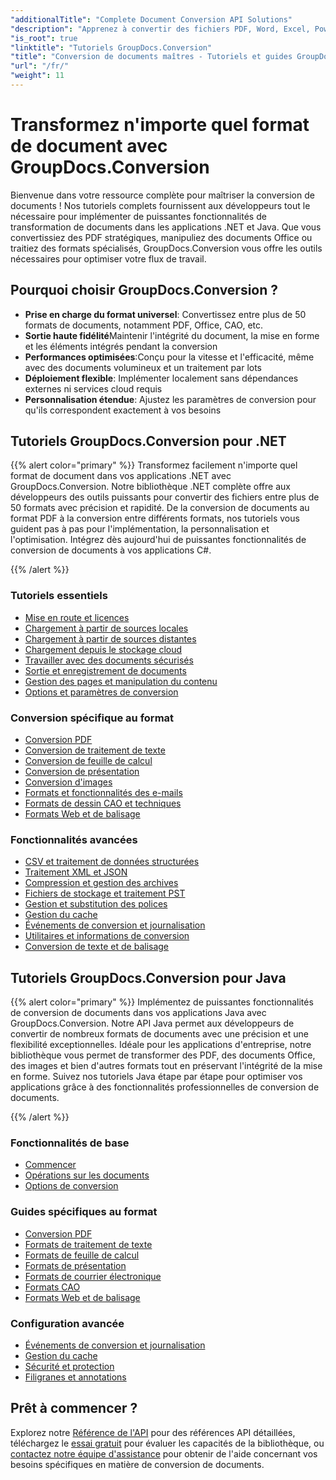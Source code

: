 ```yaml
---
"additionalTitle": "Complete Document Conversion API Solutions"
"description": "Apprenez à convertir des fichiers PDF, Word, Excel, PowerPoint et plus de 50 formats grâce à nos tutoriels pas à pas. Convertissez vos documents en toute simplicité dans vos applications."
"is_root": true
"linktitle": "Tutoriels GroupDocs.Conversion"
"title": "Conversion de documents maîtres - Tutoriels et guides GroupDocs.Conversion"
"url": "/fr/"
"weight": 11
---
```


# Transformez n'importe quel format de document avec GroupDocs.Conversion

Bienvenue dans votre ressource complète pour maîtriser la conversion de documents ! Nos tutoriels complets fournissent aux développeurs tout le nécessaire pour implémenter de puissantes fonctionnalités de transformation de documents dans les applications .NET et Java. Que vous convertissiez des PDF stratégiques, manipuliez des documents Office ou traitiez des formats spécialisés, GroupDocs.Conversion vous offre les outils nécessaires pour optimiser votre flux de travail.

## Pourquoi choisir GroupDocs.Conversion ?

- **Prise en charge du format universel**: Convertissez entre plus de 50 formats de documents, notamment PDF, Office, CAO, etc.
- **Sortie haute fidélité**Maintenir l'intégrité du document, la mise en forme et les éléments intégrés pendant la conversion
- **Performances optimisées**:Conçu pour la vitesse et l'efficacité, même avec des documents volumineux et un traitement par lots
- **Déploiement flexible**: Implémenter localement sans dépendances externes ni services cloud requis
- **Personnalisation étendue**: Ajustez les paramètres de conversion pour qu'ils correspondent exactement à vos besoins

## Tutoriels GroupDocs.Conversion pour .NET

{{% alert color="primary" %}}
Transformez facilement n'importe quel format de document dans vos applications .NET avec GroupDocs.Conversion. Notre bibliothèque .NET complète offre aux développeurs des outils puissants pour convertir des fichiers entre plus de 50 formats avec précision et rapidité. De la conversion de documents au format PDF à la conversion entre différents formats, nos tutoriels vous guident pas à pas pour l'implémentation, la personnalisation et l'optimisation. Intégrez dès aujourd'hui de puissantes fonctionnalités de conversion de documents à vos applications C#.

{{% /alert %}}

### Tutoriels essentiels

- [Mise en route et licences](./net/getting-started-licensing/)
- [Chargement à partir de sources locales](./net/loading-from-local-sources/)
- [Chargement à partir de sources distantes](./net/loading-from-remote-sources/)
- [Chargement depuis le stockage cloud](./net/loading-from-cloud-storage/)
- [Travailler avec des documents sécurisés](./net/working-with-secure-documents/)
- [Sortie et enregistrement de documents](./net/document-output-saving/)
- [Gestion des pages et manipulation du contenu](./net/page-management-content-manipulation/)
- [Options et paramètres de conversion](./net/conversion-options-settings/)

### Conversion spécifique au format

- [Conversion PDF](./net/pdf-conversion/)
- [Conversion de traitement de texte](./net/word-processing-conversion/)
- [Conversion de feuille de calcul](./net/spreadsheet-conversion/)
- [Conversion de présentation](./net/presentation-conversion/)
- [Conversion d'images](./net/image-conversion/)
- [Formats et fonctionnalités des e-mails](./net/email-formats-features/)
- [Formats de dessin CAO et techniques](./net/cad-technical-drawing-formats/)
- [Formats Web et de balisage](./net/web-markup-formats/)

### Fonctionnalités avancées

- [CSV et traitement de données structurées](./net/csv-structured-data-processing/)
- [Traitement XML et JSON](./net/xml-json-processing/)
- [Compression et gestion des archives](./net/compression-archive-handling/)
- [Fichiers de stockage et traitement PST](./net/storage-files-pst-processing/)
- [Gestion et substitution des polices](./net/font-handling-substitution/)
- [Gestion du cache](./net/cache-management/)
- [Événements de conversion et journalisation](./net/conversion-events-logging/)
- [Utilitaires et informations de conversion](./net/conversion-utilities-information/)
- [Conversion de texte et de balisage](./net/text-markup-conversion/)

## Tutoriels GroupDocs.Conversion pour Java

{{% alert color="primary" %}}
Implémentez de puissantes fonctionnalités de conversion de documents dans vos applications Java avec GroupDocs.Conversion. Notre API Java permet aux développeurs de convertir de nombreux formats de documents avec une précision et une flexibilité exceptionnelles. Idéale pour les applications d'entreprise, notre bibliothèque vous permet de transformer des PDF, des documents Office, des images et bien d'autres formats tout en préservant l'intégrité de la mise en forme. Suivez nos tutoriels Java étape par étape pour optimiser vos applications grâce à des fonctionnalités professionnelles de conversion de documents.

{{% /alert %}}

### Fonctionnalités de base

- [Commencer](./java/getting-started/)
- [Opérations sur les documents](./java/document-operations/)
- [Options de conversion](./java/conversion-options/)

### Guides spécifiques au format

- [Conversion PDF](./java/pdf-conversion/)
- [Formats de traitement de texte](./java/word-processing-formats/)
- [Formats de feuille de calcul](./java/spreadsheet-formats/)
- [Formats de présentation](./java/presentation-formats/)
- [Formats de courrier électronique](./java/email-formats/)
- [Formats CAO](./java/cad-formats/)
- [Formats Web et de balisage](./java/web-markup-formats/)

### Configuration avancée

- [Événements de conversion et journalisation](./java/conversion-events-logging/)
- [Gestion du cache](./java/cache-management/)
- [Sécurité et protection](./java/security-protection/)
- [Filigranes et annotations](./java/watermarks-annotations/)

## Prêt à commencer ?

Explorez notre [Référence de l'API](https://reference.groupdocs.com/) pour des références API détaillées, téléchargez le [essai gratuit](https://releases.groupdocs.com/) pour évaluer les capacités de la bibliothèque, ou [contactez notre équipe d'assistance](https://forum.groupdocs.com/) pour obtenir de l'aide concernant vos besoins spécifiques en matière de conversion de documents.